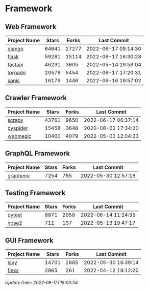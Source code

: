 # Framework

## Web Framework
| Project Name | Stars | Forks | Last Commit |
| ------------ | ----- | ----- | ----------- |
| [django](https://github.com/django/django) | 64641 | 27277 | 2022-06-17 09:14:30 |
| [flask](https://github.com/pallets/flask) | 59281 | 15114 | 2022-06-17 16:30:28 |
| [fastapi](https://github.com/tiangolo/fastapi) | 46291 | 3605 | 2022-05-14 19:58:04 |
| [tornado](https://github.com/tornadoweb/tornado) | 20578 | 5454 | 2022-06-17 17:20:31 |
| [sanic](https://github.com/sanic-org/sanic) | 16179 | 1446 | 2022-06-16 19:57:02 |

## Crawler Framework
| Project Name | Stars | Forks | Last Commit |
| ------------ | ----- | ----- | ----------- |
| [scrapy](https://github.com/scrapy/scrapy) | 43761 | 9650 | 2022-06-17 06:37:14 |
| [pyspider](https://github.com/binux/pyspider) | 15458 | 3648 | 2020-08-02 17:34:20 |
| [webmagic](https://github.com/code4craft/webmagic) | 10400 | 4079 | 2022-05-03 12:04:23 |

## GraphQL Framework
| Project Name | Stars | Forks | Last Commit |
| ------------ | ----- | ----- | ----------- |
| [graphene](https://github.com/graphql-python/graphene) | 7254 | 785 | 2022-05-30 12:57:16 |

## Testing Framework
| Project Name | Stars | Forks | Last Commit |
| ------------ | ----- | ----- | ----------- |
| [pytest](https://github.com/pytest-dev/pytest) | 8871 | 2058 | 2022-06-14 11:24:35 |
| [nose2](https://github.com/nose-devs/nose2) | 711 | 137 | 2022-05-13 19:47:17 |

## GUI Framework
| Project Name | Stars | Forks | Last Commit |
| ------------ | ----- | ----- | ----------- |
| [kivy](https://github.com/kivy/kivy) | 14701 | 2885 | 2022-05-30 16:39:14 |
| [flexx](https://github.com/flexxui/flexx) | 2965 | 261 | 2022-04-12 19:12:20 |

*Update Date: 2022-06-17T18:00:34*